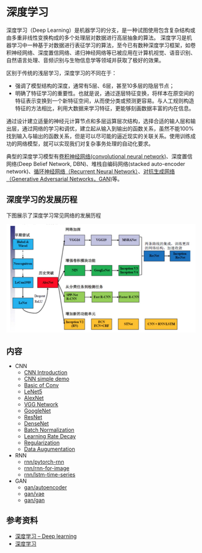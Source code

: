 # 深度学习

深度学习（Deep Learning）是机器学习的分支，是一种试图使用包含复杂结构或由多重非线性变换构成的多个处理层对数据进行高层抽象的算法。 深度学习是机器学习中一种基于对数据进行表征学习的算法，至今已有数种深度学习框架，如卷积神经网络、深度置信网络、递归神经网络等已被应用在计算机视觉、语音识别、自然语言处理、音频识别与生物信息学等领域并获取了极好的效果。 

区别于传统的浅层学习，深度学习的不同在于： 
* 强调了模型结构的深度，通常有5层、6层，甚至10多层的隐层节点； 
* 明确了特征学习的重要性。也就是说，通过逐层特征变换，将样本在原空间的特征表示变换到一个新特征空间，从而使分类或预测更容易。与人工规则构造特征的方法相比，利用大数据来学习特征，更能够刻画数据丰富的内在信息。

通过设计建立适量的神经元计算节点和多层运算层次结构，选择合适的输人层和输出层，通过网络的学习和调优，建立起从输入到输出的函数关系，虽然不能100%找到输入与输出的函数关系，但是可以尽可能的逼近现实的关联关系。使用训练成功的网络模型，就可以实现我们对复杂事务处理的自动化要求。 

典型的深度学习模型有[卷积神经网络(convolutional neural network)](1_CNN)、深度置信网络(Deep Belief Network, DBN)、堆栈自编码网络(stacked auto-encoder network)、[循环神经网络（Recurrent Neural Network）](2_RNN)、[对抗生成网络（Generative Adversarial Networks，GAN)](3_GAN)等。



## 深度学习的发展历程

下图展示了深度学习常见网络的发展历程

![resnet-development.png](imgs/resnet-development.png)



## 内容

   - CNN
      - [CNN Introduction](1_CNN/CNN_Introduction.pptx)
      - [CNN simple demo](../demo_code/3_CNN_MNIST.py)
      - [Basic of Conv](1_CNN/01-basic_conv.ipynb)
      - [LeNet5](1_CNN/02-LeNet5.ipynb)
      - [AlexNet](1_CNN/03-AlexNet.ipynb)
      - [VGG Network](1_CNN/04-vgg.ipynb)
      - [GoogleNet](1_CNN/05-googlenet.ipynb)
      - [ResNet](1_CNN/06-resnet.ipynb)
      - [DenseNet](1_CNN/07-densenet.ipynb)
      - [Batch Normalization](1_CNN/08-batch-normalization.ipynb)
      - [Learning Rate Decay](1_CNN/09-lr-decay.ipynb)
      - [Regularization](1_CNN/10-regularization.ipynb)
      - [Data Augumentation](1_CNN/11-data-augumentation.ipynb)
   - RNN
      - [rnn/pytorch-rnn](2_RNN/pytorch-rnn.ipynb)
      - [rnn/rnn-for-image](2_RNN/rnn-for-image.ipynb)
      - [rnn/lstm-time-series](2_RNN/time-series/lstm-time-series.ipynb)
   - GAN
      - [gan/autoencoder](3_GAN/autoencoder.ipynb)
      - [gan/vae](3_GAN/vae.ipynb)
      - [gan/gan](3_GAN/gan.ipynb)



## 参考资料

* [深度学习 – Deep learning](https://easyai.tech/ai-definition/deep-learning/)
* [深度学习](https://www.jiqizhixin.com/graph/technologies/01946acc-d031-4c0e-909c-f062643b7273)

